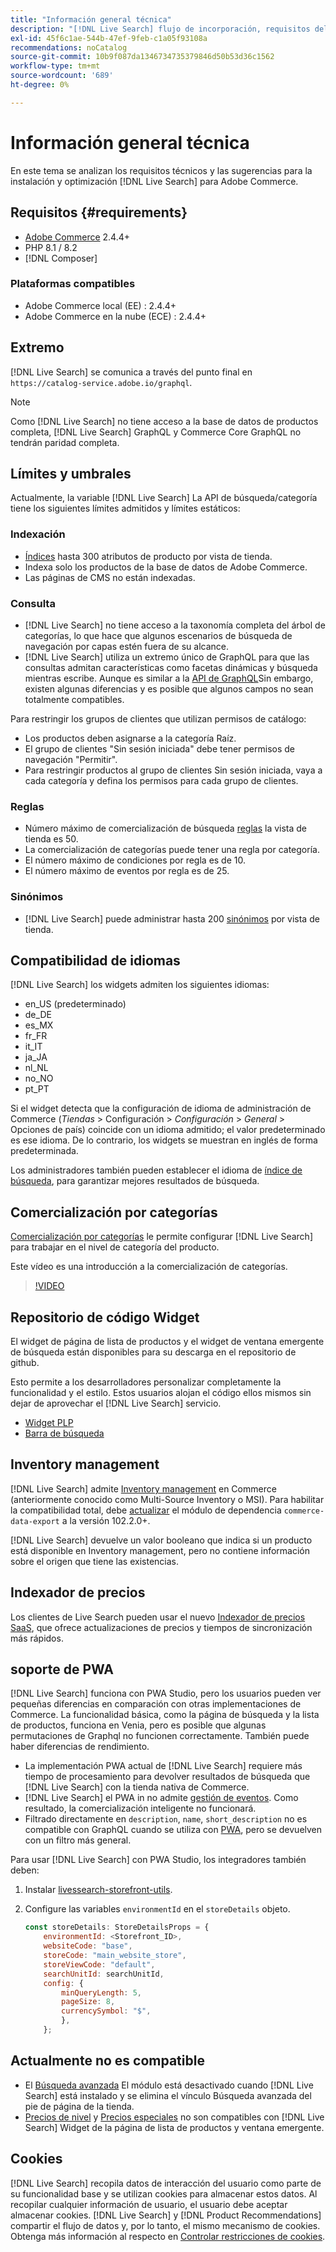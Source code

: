 ```yaml
---
title: "Información general técnica"
description: "[!DNL Live Search] flujo de incorporación, requisitos del sistema, límites y limitaciones"
exl-id: 45f6c1ae-544b-47ef-9feb-c1a05f93108a
recommendations: noCatalog
source-git-commit: 10b9f087da1346734735379846d50b53d36c1562
workflow-type: tm+mt
source-wordcount: '689'
ht-degree: 0%

---
```


# Información general técnica

En este tema se analizan los requisitos técnicos y las sugerencias para la instalación y optimización [!DNL Live Search] para Adobe Commerce.

## Requisitos {#requirements}

* [Adobe Commerce](https://business.adobe.com/products/magento/magento-commerce.html) 2.4.4+
* PHP 8.1 / 8.2
* [!DNL Composer]

### Plataformas compatibles

* Adobe Commerce local (EE) : 2.4.4+
* Adobe Commerce en la nube (ECE) : 2.4.4+

## Extremo

[!DNL Live Search] se comunica a través del punto final en `https://catalog-service.adobe.io/graphql`.

>[!NOTE]
>
>Como [!DNL Live Search] no tiene acceso a la base de datos de productos completa, [!DNL Live Search] GraphQL y Commerce Core GraphQL no tendrán paridad completa.

## Límites y umbrales

Actualmente, la variable [!DNL Live Search] La API de búsqueda/categoría tiene los siguientes límites admitidos y límites estáticos:

### Indexación

* [Índices](indexing.md) hasta 300 atributos de producto por vista de tienda.
* Indexa solo los productos de la base de datos de Adobe Commerce.
* Las páginas de CMS no están indexadas.

### Consulta

* [!DNL Live Search] no tiene acceso a la taxonomía completa del árbol de categorías, lo que hace que algunos escenarios de búsqueda de navegación por capas estén fuera de su alcance.
* [!DNL Live Search] utiliza un extremo único de GraphQL para que las consultas admitan características como facetas dinámicas y búsqueda mientras escribe. Aunque es similar a la [API de GraphQL](https://developer.adobe.com/commerce/webapi/graphql/)Sin embargo, existen algunas diferencias y es posible que algunos campos no sean totalmente compatibles.

Para restringir los grupos de clientes que utilizan permisos de catálogo:

* Los productos deben asignarse a la categoría Raíz.
* El grupo de clientes &quot;Sin sesión iniciada&quot; debe tener permisos de navegación &quot;Permitir&quot;.
* Para restringir productos al grupo de clientes Sin sesión iniciada, vaya a cada categoría y defina los permisos para cada grupo de clientes.

### Reglas

* Número máximo de comercialización de búsqueda [reglas](rules.md) la vista de tienda es 50.
* La comercialización de categorías puede tener una regla por categoría.
* El número máximo de condiciones por regla es de 10.
* El número máximo de eventos por regla es de 25.

### Sinónimos

* [!DNL Live Search] puede administrar hasta 200 [sinónimos](synonyms.md) por vista de tienda.

## Compatibilidad de idiomas

[!DNL Live Search] los widgets admiten los siguientes idiomas:

* en_US (predeterminado)
* de_DE
* es_MX
* fr_FR
* it_IT
* ja_JA
* nl_NL
* no_NO
* pt_PT

Si el widget detecta que la configuración de idioma de administración de Commerce (_Tiendas_ > Configuración > _Configuración_ > _General_ > Opciones de país) coincide con un idioma admitido; el valor predeterminado es ese idioma. De lo contrario, los widgets se muestran en inglés de forma predeterminada.

Los administradores también pueden establecer el idioma de [índice de búsqueda](settings.md#language), para garantizar mejores resultados de búsqueda.

## Comercialización por categorías

[Comercialización por categorías](category-merch.md) le permite configurar [!DNL Live Search] para trabajar en el nivel de categoría del producto.

Este vídeo es una introducción a la comercialización de categorías.

>[!VIDEO](https://video.tv.adobe.com/v/3424617)

## Repositorio de código Widget

El widget de página de lista de productos y el widget de ventana emergente de búsqueda están disponibles para su descarga en el repositorio de github.

Esto permite a los desarrolladores personalizar completamente la funcionalidad y el estilo. Estos usuarios alojan el código ellos mismos sin dejar de aprovechar el [!DNL Live Search] servicio.

* [Widget PLP](https://github.com/adobe/storefront-product-listing-page)
* [Barra de búsqueda](https://github.com/adobe/storefront-search-as-you-type)

## Inventory management

[!DNL Live Search] admite [Inventory management](https://experienceleague.adobe.com/docs/commerce-admin/inventory/introduction.html) en Commerce (anteriormente conocido como Multi-Source Inventory o MSI). Para habilitar la compatibilidad total, debe [actualizar](install.md#update) el módulo de dependencia `commerce-data-export` a la versión 102.2.0+.

[!DNL Live Search] devuelve un valor booleano que indica si un producto está disponible en Inventory management, pero no contiene información sobre el origen que tiene las existencias.

## Indexador de precios

Los clientes de Live Search pueden usar el nuevo [Indexador de precios SaaS](../price-index/index.md), que ofrece actualizaciones de precios y tiempos de sincronización más rápidos.

## soporte de PWA

[!DNL Live Search] funciona con PWA Studio, pero los usuarios pueden ver pequeñas diferencias en comparación con otras implementaciones de Commerce. La funcionalidad básica, como la página de búsqueda y la lista de productos, funciona en Venia, pero es posible que algunas permutaciones de Graphql no funcionen correctamente. También puede haber diferencias de rendimiento.

* La implementación PWA actual de [!DNL Live Search] requiere más tiempo de procesamiento para devolver resultados de búsqueda que [!DNL Live Search] con la tienda nativa de Commerce.
* [!DNL Live Search] el PWA in no admite [gestión de eventos](https://developer.adobe.com/commerce/services/shared-services/storefront-events/sdk/). Como resultado, la comercialización inteligente no funcionará.
* Filtrado directamente en `description`, `name`, `short_description` no es compatible con GraphQL cuando se utiliza con [PWA](https://developer.adobe.com/commerce/pwa-studio/), pero se devuelven con un filtro más general.

Para usar [!DNL Live Search] con PWA Studio, los integradores también deben:

1. Instalar [livessearch-storefront-utils](https://www.npmjs.com/package/@magento/ds-livesearch-storefront-utils).
1. Configure las variables `environmentId` en el `storeDetails` objeto.

   ```javascript
   const storeDetails: StoreDetailsProps = {
       environmentId: <Storefront_ID>,
       websiteCode: "base",
       storeCode: "main_website_store",
       storeViewCode: "default",
       searchUnitId: searchUnitId,
       config: {
           minQueryLength: 5,
           pageSize: 8,
           currencySymbol: "$",
           },
       };
   ```

## Actualmente no es compatible

* El [Búsqueda avanzada](https://experienceleague.adobe.com/docs/commerce-admin/catalog/catalog/search/search.html#advanced-search) El módulo está desactivado cuando [!DNL Live Search] está instalado y se elimina el vínculo Búsqueda avanzada del pie de página de la tienda.
* [Precios de nivel](https://experienceleague.adobe.com/docs/commerce-admin/catalog/products/pricing/product-price-tier.html) y [Precios especiales](https://experienceleague.adobe.com/docs/commerce-admin/catalog/products/pricing/product-price-special.html) no son compatibles con [!DNL Live Search] Widget de la página de lista de productos y ventana emergente.

## Cookies

[!DNL Live Search] recopila datos de interacción del usuario como parte de su funcionalidad base y se utilizan cookies para almacenar estos datos. Al recopilar cualquier información de usuario, el usuario debe aceptar almacenar cookies. [!DNL Live Search] y [!DNL Product Recommendations] compartir el flujo de datos y, por lo tanto, el mismo mecanismo de cookies. Obtenga más información al respecto en [Controlar restricciones de cookies](https://experienceleague.adobe.com/docs/commerce-merchant-services/product-recommendations/developer/setting-cookie.html).
